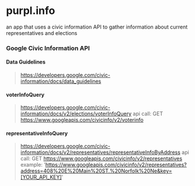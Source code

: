 # purpl.info
an app that uses a civic information API to gather information about current representatives and elections

### Google Civic Information API
#### Data Guidelines
> https://developers.google.com/civic-information/docs/data_guidelines
#### voterInfoQuery
> https://developers.google.com/civic-information/docs/v2/elections/voterInfoQuery
> api call: GET https://www.googleapis.com/civicinfo/v2/voterinfo
#### representativeInfoQuery
> https://developers.google.com/civic-information/docs/v2/representatives/representativeInfoByAddress
> api call: GET https://www.googleapis.com/civicinfo/v2/representatives
> example: 'https://www.googleapis.com/civicinfo/v2/representatives?address=408%20E%20Main%20ST.%20Norfolk%20Ne&key=[YOUR_API_KEY]'


